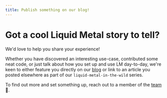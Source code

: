 ```yaml
---
title: Publish something on our blog!
---
```


# Got a cool Liquid Metal story to tell?

We'd love to help you share your experience!

Whether you have discovered an interesting use-case, contributed some neat code,
or just talk about how you set up and use LM day-to-day, we're
keen to either feature you directly on our [blog][blog] or link to an article you
posted elsewhere as part of our `liquid-metal-in-the-wild` series.

To find out more and set something up, reach out to a member of the [team][team] :tada:.

[blog]: /blog
[team]: /docs/community/team
